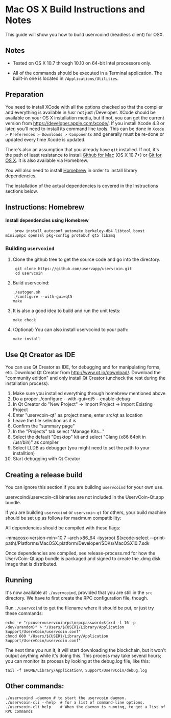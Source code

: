 Mac OS X Build Instructions and Notes
====================================
This guide will show you how to build uservcoind (headless client) for OSX.

Notes
-----

* Tested on OS X 10.7 through 10.10 on 64-bit Intel processors only.

* All of the commands should be executed in a Terminal application. The
built-in one is located in `/Applications/Utilities`.

Preparation
-----------

You need to install XCode with all the options checked so that the compiler
and everything is available in /usr not just /Developer. XCode should be
available on your OS X installation media, but if not, you can get the
current version from https://developer.apple.com/xcode/. If you install
Xcode 4.3 or later, you'll need to install its command line tools. This can
be done in `Xcode > Preferences > Downloads > Components` and generally must
be re-done or updated every time Xcode is updated.

There's also an assumption that you already have `git` installed. If
not, it's the path of least resistance to install [Github for Mac](https://mac.github.com/)
(OS X 10.7+) or
[Git for OS X](https://code.google.com/p/git-osx-installer/). It is also
available via Homebrew.

You will also need to install [Homebrew](http://brew.sh) in order to install library
dependencies.

The installation of the actual dependencies is covered in the Instructions
sections below.

Instructions: Homebrew
----------------------

#### Install dependencies using Homebrew

        brew install autoconf automake berkeley-db4 libtool boost miniupnpc openssl pkg-config protobuf qt5 libzmq

### Building `uservcoind`

1. Clone the github tree to get the source code and go into the directory.

        git clone https://github.com/uservapp/uservcoin.git
        cd uservcoin

2.  Build uservcoind:

        ./autogen.sh
        ./configure --with-gui=qt5
        make

3.  It is also a good idea to build and run the unit tests:

        make check

4.  (Optional) You can also install uservcoind to your path:

        make install

Use Qt Creator as IDE
------------------------
You can use Qt Creator as IDE, for debugging and for manipulating forms, etc.
Download Qt Creator from http://www.qt.io/download/. Download the "community edition" and only install Qt Creator (uncheck the rest during the installation process).

1. Make sure you installed everything through homebrew mentioned above
2. Do a proper ./configure --with-gui=qt5 --enable-debug
3. In Qt Creator do "New Project" -> Import Project -> Import Existing Project
4. Enter "uservcoin-qt" as project name, enter src/qt as location
5. Leave the file selection as it is
6. Confirm the "summary page"
7. In the "Projects" tab select "Manage Kits..."
8. Select the default "Desktop" kit and select "Clang (x86 64bit in /usr/bin)" as compiler
9. Select LLDB as debugger (you might need to set the path to your installtion)
10. Start debugging with Qt Creator

Creating a release build
------------------------
You can ignore this section if you are building `uservcoind` for your own use.

uservcoind/uservcoin-cli binaries are not included in the UservCoin-Qt.app bundle.

If you are building `uservcoind` or `uservcoin-qt` for others, your build machine should be set up
as follows for maximum compatibility:

All dependencies should be compiled with these flags:

 -mmacosx-version-min=10.7
 -arch x86_64
 -isysroot $(xcode-select --print-path)/Platforms/MacOSX.platform/Developer/SDKs/MacOSX10.7.sdk

Once dependencies are compiled, see release-process.md for how the UservCoin-Qt.app
bundle is packaged and signed to create the .dmg disk image that is distributed.

Running
-------

It's now available at `./uservcoind`, provided that you are still in the `src`
directory. We have to first create the RPC configuration file, though.

Run `./uservcoind` to get the filename where it should be put, or just try these
commands:

    echo -e "rpcuser=uservcoinrpc\nrpcpassword=$(xxd -l 16 -p /dev/urandom)" > "/Users/${USER}/Library/Application Support/UservCoin/uservcoin.conf"
    chmod 600 "/Users/${USER}/Library/Application Support/UservCoin/uservcoin.conf"

The next time you run it, it will start downloading the blockchain, but it won't
output anything while it's doing this. This process may take several hours;
you can monitor its process by looking at the debug.log file, like this:

    tail -f $HOME/Library/Application\ Support/UservCoin/debug.log

Other commands:
-------

    ./uservcoind -daemon # to start the uservcoin daemon.
    ./uservcoin-cli --help  # for a list of command-line options.
    ./uservcoin-cli help    # When the daemon is running, to get a list of RPC commands
